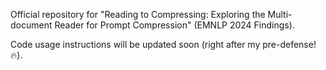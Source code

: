 Official repository for "Reading to Compressing: Exploring the Multi-document Reader for Prompt Compression" (EMNLP 2024 Findings).

Code usage instructions will be updated soon (right after my pre-defense! 🔥).